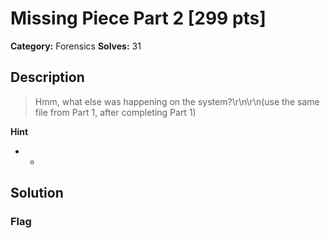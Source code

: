 # Missing Piece Part 2 [299 pts]

**Category:** Forensics
**Solves:** 31

## Description
>Hmm, what else was happening on the system?\r\n\r\n(use the same file from Part 1, after completing Part 1)

**Hint**
* -

## Solution

### Flag

